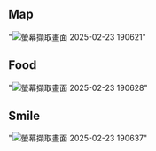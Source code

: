 ## Map
"![螢幕擷取畫面 2025-02-23 190621](https://github.com/user-attachments/assets/6d2e3c0b-fac7-40ce-b7f1-3e0aae03a566)"


## Food
"![螢幕擷取畫面 2025-02-23 190628](https://github.com/user-attachments/assets/586b9242-bed9-4611-8cb8-b0d07ca3138c)"


## Smile
"![螢幕擷取畫面 2025-02-23 190637](https://github.com/user-attachments/assets/f5e240a2-5789-43d8-ad20-60009160ceb6)"

